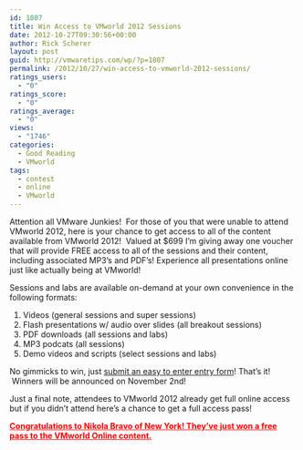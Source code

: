```yaml
---
id: 1807
title: Win Access to VMworld 2012 Sessions
date: 2012-10-27T09:30:56+00:00
author: Rick Scherer
layout: post
guid: http://vmwaretips.com/wp/?p=1807
permalink: /2012/10/27/win-access-to-vmworld-2012-sessions/
ratings_users:
  - "0"
ratings_score:
  - "0"
ratings_average:
  - "0"
views:
  - "1746"
categories:
  - Good Reading
  - VMworld
tags:
  - contest
  - online
  - VMworld
---
```

Attention all VMware Junkies!  For those of you that were unable to attend VMworld 2012, here is your chance to get access to all of the content available from VMworld 2012!  Valued at $699 I&#8217;m giving away one voucher that will provide FREE access to all of the sessions and their content, including associated MP3&#8217;s and PDF&#8217;s! Experience all presentations online just like actually being at VMworld!

Sessions and labs are available on-demand at your own convenience in the following formats:

  1. Videos (general sessions and super sessions)
  2. Flash presentations w/ audio over slides (all breakout sessions)
  3. PDF downloads (all sessions and labs)
  4. MP3 podcats (all sessions)
  5. Demo videos and scripts (select sessions and labs)

No gimmicks to win, just <a title="Enter to Win VMworld 2012 Online Access!" href="https://docs.google.com/spreadsheet/viewform?formkey=dHpEdllybVF1bXJTdnFiaHhnRTNoR1E6MA" target="_blank">submit an easy to enter entry form</a>! That&#8217;s it!  Winners will be announced on November 2nd!
  
Just a final note, attendees to VMworld 2012 already get full online access but if you didn&#8217;t attend here&#8217;s a chance to get a full access pass!

<span style="text-decoration: underline; color: #ff0000;"><strong><span style="text-decoration: underline;">Congratulations to Nikola Bravo of New York! They&#8217;ve just won a free pass to the VMworld Online content.</span></strong></span>